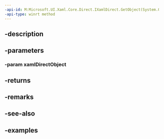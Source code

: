 ```yaml
---
-api-id: M:Microsoft.UI.Xaml.Core.Direct.IXamlDirect.GetObject(System.Object)
-api-type: winrt method
---
```


## -description

## -parameters

### -param xamlDirectObject

## -returns

## -remarks

## -see-also

## -examples

